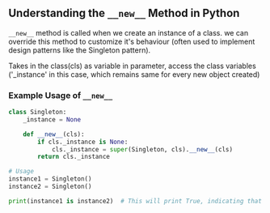 ## Understanding the `__new__` Method in Python

`__new__` method is called when we create an instance of a class. we can override this method to customize it's behaviour (often used to implement design patterns like the Singleton pattern).

Takes in the class(cls) as variable in parameter, access the class variables ('_instance' in this case, which remains same for every new object created)

### Example Usage of `__new__`

```python
class Singleton:
    _instance = None

    def __new__(cls):
        if cls._instance is None:
            cls._instance = super(Singleton, cls).__new__(cls)
        return cls._instance

# Usage
instance1 = Singleton()
instance2 = Singleton()

print(instance1 is instance2)  # This will print True, indicating that both variables refer to the same instance.

